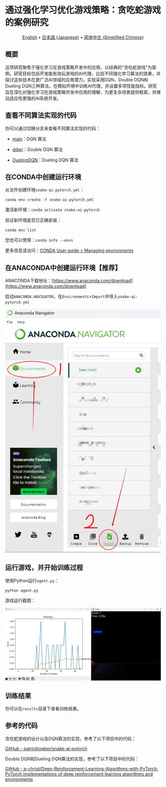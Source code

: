 # 通过强化学习优化游戏策略：贪吃蛇游戏的案例研究

<p align="center">
  <a href="README.md">English</a> •
  <a href="README.ja_JP.md">日本語 (Japanese)</a> •
  <a href="README.zh_CN.md">简体中文 (Simplified Chinese)</a> 
</p>

## 概要

这项研究聚焦于强化学习在游戏策略开发中的应用，以经典的"贪吃蛇游戏"为案例。研究目标包括开发能有效玩游戏的AI代理，比较不同强化学习算法的效果，并探讨这些技术在更广泛AI领域的应用潜力。实验采用DQN、Double DQN和Dueling DQN三种算法，在模拟环境中训练AI代理，并设置多项性能指标。研究旨在深化对强化学习在游戏策略开发中应用的理解，为更复杂场景提供框架，并推动适应性更强的AI系统开发。

## 查看不同算法实现的代码

你可以通过切换分支来查看不同算法实现的代码：

- [main](https://github.com/chenxingxu3/snake-ai-pytorch/tree/main)：DQN 算法

- [ddqn](https://github.com/chenxingxu3/snake-ai-pytorch/tree/ddqn)：Double DQN 算法

- [DuelingDQN](https://github.com/chenxingxu3/snake-ai-pytorch/tree/DuelingDQN)：Dueling DQN 算法

## 在CONDA中创建运行环境

从文件创建环境`snake-ai-pytorch.yml`：

```shell
conda env create -f snake-ai-pytorch.yml
```

激活新环境：`conda activate snake-ai-pytorch`

验证新环境是否已正确安装：

```shell
conda env list
```

您也可以使用：`conda info --envs`

更多信息请访问：[CONDA User guide  > Managing environments](https://conda.io/projects/conda/en/latest/user-guide/tasks/manage-environments.html)

## 在ANACONDA中创建运行环境【推荐】

ANACONDA下载地址：[https://www.anaconda.com/download](https://www.anaconda.com/download)

启动`ANACONDA.NAVIGATOR`，在`Environments`>`Import`中导入`snake-ai-pytorch.yml`

![](assets_README.zh_CN/2024-06-25-11-41-49-image.png)

## 运行游戏，并开始训练过程

使用Python运行`agent.py`：

```shell
python agent.py
```

游戏运行截图：

![](assets_README.zh_CN/2024-06-25-11-48-31-image.png)

## 训练结果

你可以在`results`目录下查看训练结果。

## 参考的代码

贪吃蛇游戏的设计以及DQN算法的实现，参考了以下项目中的代码：

[GitHub - patrickloeber/snake-ai-pytorch](https://github.com/patrickloeber/snake-ai-pytorch)

Double DQN和Dueling DQN算法的实现，参考了以下项目中的代码：

[GitHub - p-christ/Deep-Reinforcement-Learning-Algorithms-with-PyTorch: PyTorch implementations of deep reinforcement learning algorithms and environments](https://github.com/p-christ/Deep-Reinforcement-Learning-Algorithms-with-PyTorch)
